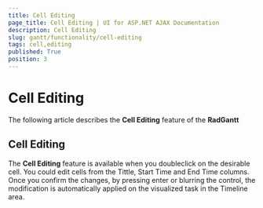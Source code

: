 ```yaml
---
title: Cell Editing
page_title: Cell Editing | UI for ASP.NET AJAX Documentation
description: Cell Editing
slug: gantt/functionality/cell-editing
tags: cell,editing
published: True
position: 3
---
```


# Cell Editing



The following article describes the __Cell Editing__ feature of the __RadGantt__

## Cell Editing

The __Cell Editing__ feature is available when you doubleclick on the desirable cell. You could edit cells from the Tittle, Start Time and End Time columns. Once you confirm the changes, by pressing enter or blurring the control, the modification is automatically applied on the visualized task in the Timeline area. 
